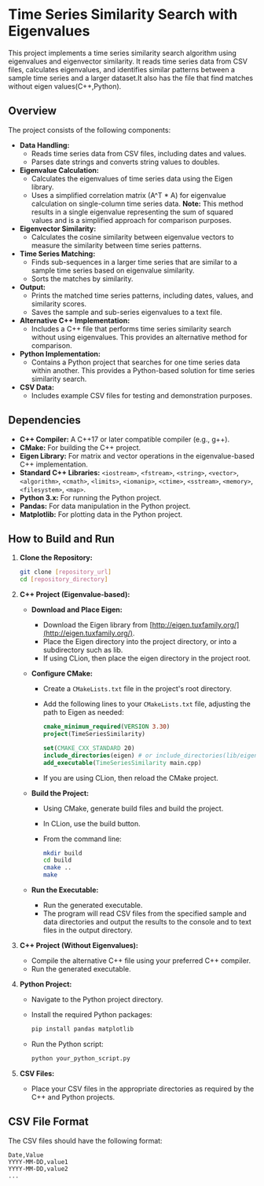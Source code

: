 # Time Series Similarity Search with Eigenvalues

This project implements a time series similarity search algorithm using eigenvalues and eigenvector similarity. It reads time series data from CSV files, calculates eigenvalues, and identifies similar patterns between a sample time series and a larger dataset.It also has the file that find matches without eigen values(C++,Python).

## Overview

The project consists of the following components:

* **Data Handling:**
    * Reads time series data from CSV files, including dates and values.
    * Parses date strings and converts string values to doubles.
* **Eigenvalue Calculation:**
    * Calculates the eigenvalues of time series data using the Eigen library.
    * Uses a simplified correlation matrix (A^T * A) for eigenvalue calculation on single-column time series data. **Note:** This method results in a single eigenvalue representing the sum of squared values and is a simplified approach for comparison purposes.
* **Eigenvector Similarity:**
    * Calculates the cosine similarity between eigenvalue vectors to measure the similarity between time series patterns.
* **Time Series Matching:**
    * Finds sub-sequences in a larger time series that are similar to a sample time series based on eigenvalue similarity.
    * Sorts the matches by similarity.
* **Output:**
    * Prints the matched time series patterns, including dates, values, and similarity scores.
    * Saves the sample and sub-series eigenvalues to a text file.
* **Alternative C++ Implementation:**
    * Includes a C++ file that performs time series similarity search without using eigenvalues. This provides an alternative method for comparison.
* **Python Implementation:**
    * Contains a Python project that searches for one time series data within another. This provides a Python-based solution for time series similarity search.
* **CSV Data:**
    * Includes example CSV files for testing and demonstration purposes.

## Dependencies

* **C++ Compiler:** A C++17 or later compatible compiler (e.g., g++).
* **CMake:** For building the C++ project.
* **Eigen Library:** For matrix and vector operations in the eigenvalue-based C++ implementation.
* **Standard C++ Libraries:** `<iostream>`, `<fstream>`, `<string>`, `<vector>`, `<algorithm>`, `<cmath>`, `<limits>`, `<iomanip>`, `<ctime>`, `<sstream>`, `<memory>`, `<filesystem>`, `<map>`.
* **Python 3.x:** For running the Python project.
* **Pandas:** For data manipulation in the Python project.
* **Matplotlib:** For plotting data in the Python project.

## How to Build and Run

1.  **Clone the Repository:**

    ```bash
    git clone [repository_url]
    cd [repository_directory]
    ```

2.  **C++ Project (Eigenvalue-based):**
    * **Download and Place Eigen:**
        * Download the Eigen library from [http://eigen.tuxfamily.org/](http://eigen.tuxfamily.org/).
        * Place the Eigen directory into the project directory, or into a subdirectory such as lib.
        * If using CLion, then place the eigen directory in the project root.
    * **Configure CMake:**
        * Create a `CMakeLists.txt` file in the project's root directory.
        * Add the following lines to your `CMakeLists.txt` file, adjusting the path to Eigen as needed:

            ```cmake
            cmake_minimum_required(VERSION 3.30)
            project(TimeSeriesSimilarity)

            set(CMAKE_CXX_STANDARD 20)
            include_directories(eigen) # or include_directories(lib/eigen)
            add_executable(TimeSeriesSimilarity main.cpp)
            ```

        * If you are using CLion, then reload the CMake project.
    * **Build the Project:**
        * Using CMake, generate build files and build the project.
        * In CLion, use the build button.
        * From the command line:

            ```bash
            mkdir build
            cd build
            cmake ..
            make
            ```

    * **Run the Executable:**
        * Run the generated executable.
        * The program will read CSV files from the specified sample and data directories and output the results to the console and to text files in the output directory.

3.  **C++ Project (Without Eigenvalues):**
    * Compile the alternative C++ file using your preferred C++ compiler.
    * Run the generated executable.

4.  **Python Project:**
    * Navigate to the Python project directory.
    * Install the required Python packages:

        ```bash
        pip install pandas matplotlib
        ```

    * Run the Python script:

        ```bash
        python your_python_script.py
        ```

5.  **CSV Files:**
    * Place your CSV files in the appropriate directories as required by the C++ and Python projects.

## CSV File Format

The CSV files should have the following format:

```csv
Date,Value
YYYY-MM-DD,value1
YYYY-MM-DD,value2
...

